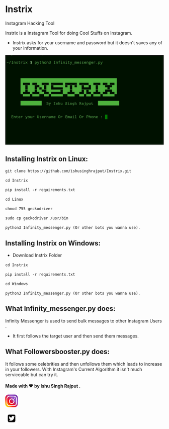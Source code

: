 # Instrix
Instagram Hacking Tool

Instrix is a Instagram Tool for doing Cool Stuffs on Instagram.
- Instrix asks for your username and password but it doesn't saves any of your information.

![cheese](https://github.com/ishusinghrajput/LittleRascals/blob/master/instrix.jpg)

## Installing Instrix on Linux:

```
git clone https://github.com/ishusinghrajput/Instrix.git
```
```
cd Instrix
```
```
pip install -r requirements.txt
```
```
cd Linux
```
```
chmod 755 geckodriver
```
```
sudo cp geckodriver /usr/bin
```
```
python3 Infinity_messenger.py (Or other bots you wanna use).
```

## Installing Instrix on Windows:

- Download Instrix Folder
```
cd Instrix
```
```
pip install -r requirements.txt
```
```
cd Windows
```
```
python3 Infinity_messenger.py (Or other bots you wanna use).
```

## What Infinity_messenger.py does:
Infinity Messenger is used to send bulk messages to 
other Instagram Users .
- It first follows the target user and then send them messages.

## What Followersbooster.py does:
It follows some celebrities and then unfollows them which leads to increase in your followers.
With Instagram's Current Algorithm it isn't much serviceable but can try it.
#### Made with ❤️ by Ishu Singh Rajput .

<a href=https://instagram.com/ishuxrajput><img src= https://github.com/ishusinghrajput/LittleRascals/blob/master/instagramlogopng.png width=40px/></a>

<a href=https://twitter.com/ishuxrajput><img src= https://github.com/ishusinghrajput/LittleRascals/blob/master/twitter.jpeg width=40px margin=10px/></a>
